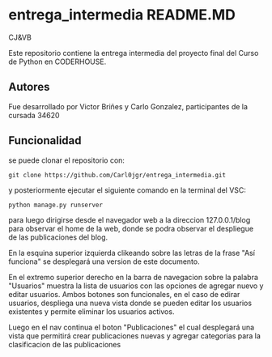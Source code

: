 # entrega_intermedia  README.MD
 CJ&amp;VB

Este repositorio contiene la entrega intermedia del proyecto final del Curso de Python en CODERHOUSE.

## Autores
Fue desarrollado por Victor Briñes y Carlo Gonzalez, participantes de la cursada 34620
## Funcionalidad

se puede clonar el repositorio con:

	git clone https://github.com/Carl0jgr/entrega_intermedia.git

y posteriormente ejecutar el siguiente comando en la terminal del VSC:

	python manage.py runserver

para luego dirigirse desde el navegador web a la direccion 127.0.0.1/blog para observar el home de la web, donde se podra observar el despliegue
de las publicaciones del blog.

En la esquina superior izquierda clikeando sobre las letras de la frase "Así funciona" se desplegará una version de este documento. 

En el extremo superior derecho en la barra de navegacion sobre la palabra "Usuarios" muestra la lista de usuarios con las opciones de agregar nuevo
y editar usuarios. Ambos botones son funcionales, en el caso de edirar usuarios, despliega una nueva vista donde se pueden editar los usuarios existentes
y permite eliminar los usuarios activos. 

Luego en el nav continua el boton "Publicaciones" el cual desplegará una vista que permitirá crear publicaciones nuevas y agregar categorias 
para la clasificacion de las publicaciones
